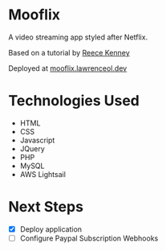 # Mooflix
A video streaming app styled after Netflix.

Based on a tutorial by <a href="http://reecekenney.com/">Reece Kenney</a>

Deployed at <a href="https://mooflix.lawrenceol.dev/">mooflix.lawrenceol.dev</a>

# Technologies Used
- HTML
- CSS
- Javascript
- JQuery
- PHP
- MySQL
- AWS Lightsail

# Next Steps
- [x] Deploy application
- [ ] Configure Paypal Subscription Webhooks
